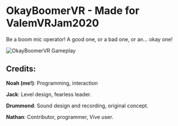 # OkayBoomerVR - Made for ValemVRJam2020

Be a boom mic operator! A good one, or a bad one, or an... okay one!

![OkayBoomerVR Gameplay](Screenshots/gameplay.gif)

## Credits: 
**Noah (me!)**: Programming, interaction

**Jack**: Level design, fearless leader.

**Drummond**: Sound design and recording, original concept.

**Nathan**: Contributor, programmer, Vive user.
